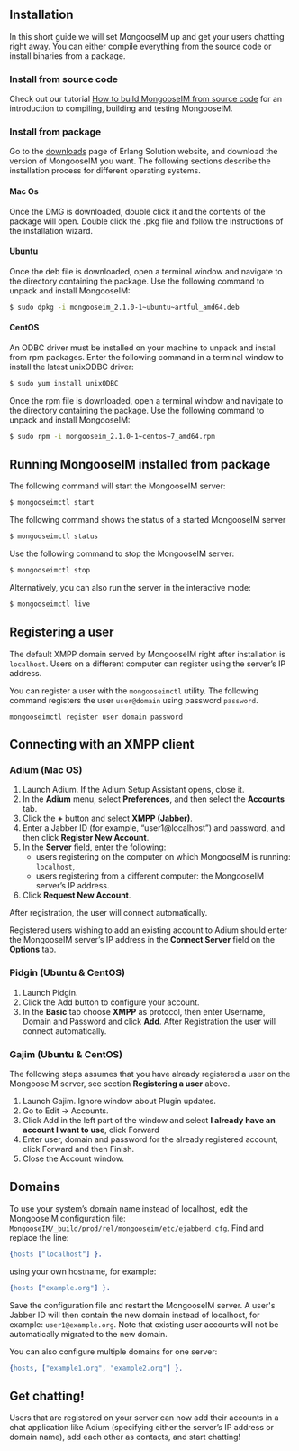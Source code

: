 ## Installation

In this short guide we will set MongooseIM up and get your users chatting right away.
You can either compile everything from the source code or install binaries from a package.

### Install from source code

Check out our tutorial [How to build MongooseIM from source code](How-to-build.md) for an introduction to compiling, building and testing MongooseIM.

### Install from package

Go to the [downloads](https://www.erlang-solutions.com/resources/download.html) page of Erlang Solution website, and download the version of MongooseIM you want. The following sections describe the installation process for different operating systems.

#### Mac Os

Once the DMG is downloaded, double click it and the contents of the package will open.
Double click the .pkg file and follow the instructions of the installation wizard.

#### Ubuntu

Once the deb file is downloaded, open a terminal window and navigate to the directory containing the package. Use the following command to unpack and install MongooseIM:

```bash
$ sudo dpkg -i mongooseim_2.1.0-1~ubuntu~artful_amd64.deb
```

#### CentOS

An ODBC driver must be installed on your machine to unpack and install from rpm packages. Enter the following command in a terminal window to install the latest unixODBC driver:
```bash
$ sudo yum install unixODBC
```
Once the rpm file is downloaded, open a terminal window and navigate to the directory containing the package. Use the following command to unpack and install MongooseIM:
```bash
$ sudo rpm -i mongooseim_2.1.0-1~centos~7_amd64.rpm
```

## Running MongooseIM installed from package

The following command will start the MongooseIM server:
```bash
$ mongooseimctl start
```
The following command shows the status of a started MongooseIM server
```bash
$ mongooseimctl status
```
Use the following command to stop the MongooseIM server:
```bash
$ mongooseimctl stop
```

Alternatively, you can also run the server in the interactive mode:
```bash
$ mongooseimctl live
```


## Registering a user

The default XMPP domain served by MongooseIM right after installation is `localhost`.
Users on a different computer can register using the server’s IP address.

You can register a user with the `mongooseimctl` utility.
The following command registers the user `user@domain` using password `password`.

```
mongooseimctl register user domain password
```

## Connecting with an XMPP client

### Adium (Mac OS)

1. Launch Adium. If the Adium Setup Assistant opens, close it.
2. In the **Adium** menu, select **Preferences**, and then select the **Accounts** tab.
3. Click the **+** button and select **XMPP (Jabber)**.
4. Enter a Jabber ID (for example, “user1@localhost”) and password, and then click **Register New Account**.
5. In the **Server** field, enter the following:
	* users registering on the computer on which MongooseIM is running: `localhost`,
	* users registering from a different computer: the MongooseIM server’s IP address.
6. Click **Request New Account**.

After registration, the user will connect automatically.

Registered users wishing to add an existing account to Adium should enter the MongooseIM server’s IP address in the **Connect Server** field on the **Options** tab.

### Pidgin (Ubuntu & CentOS)

1. 	Launch Pidgin.
2. 	Click the Add button to configure your account.
3. 	In the **Basic** tab choose **XMPP** as protocol,
		then enter Username, Domain and Password and click **Add**.
		After Registration the user will connect automatically.

### Gajim (Ubuntu & CentOS)

The following steps assumes that you have already registered a user on the MongooseIM server, see section **Registering a user** above.
1. Launch Gajim. Ignore window about Plugin updates.
2. Go to Edit -> Accounts.
3. Click Add in the left part of the window and select **I already have an account I want to use**, click Forward
4. Enter user, domain and password for the already registered account, click Forward and then Finish.
5. Close the Account window.

## Domains

To use your system’s domain name instead of localhost, edit the MongooseIM configuration file: `MongooseIM/_build/prod/rel/mongooseim/etc/ejabberd.cfg`.
Find and replace the line:

```erlang
{hosts ["localhost"] }.
```

using your own hostname, for example:

```erlang
{hosts ["example.org"] }.
```

Save the configuration file and restart the MongooseIM server.
A user's Jabber ID will then contain the new domain instead of localhost, for example: `user1@example.org`.
Note that existing user accounts will not be automatically migrated to the new domain.

You can also configure multiple domains for one server:

```erlang
{hosts, ["example1.org", "example2.org"] }.
```


## Get chatting!

Users that are registered on your server can now add their accounts in a chat application like Adium (specifying either the server’s IP address or domain name), add each other as contacts, and start chatting!
